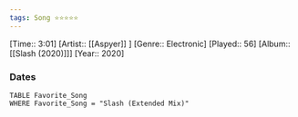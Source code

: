 ```yaml
---
tags: Song ⭐⭐⭐⭐⭐ 
---
```

[Time:: 3:01]
[Artist:: [[Aspyer]] ]
[Genre:: Electronic]
[Played:: 56]
[Album:: [[Slash (2020)]]]
[Year:: 2020]
### Dates
````dataview
TABLE Favorite_Song
WHERE Favorite_Song = "Slash (Extended Mix)"
````